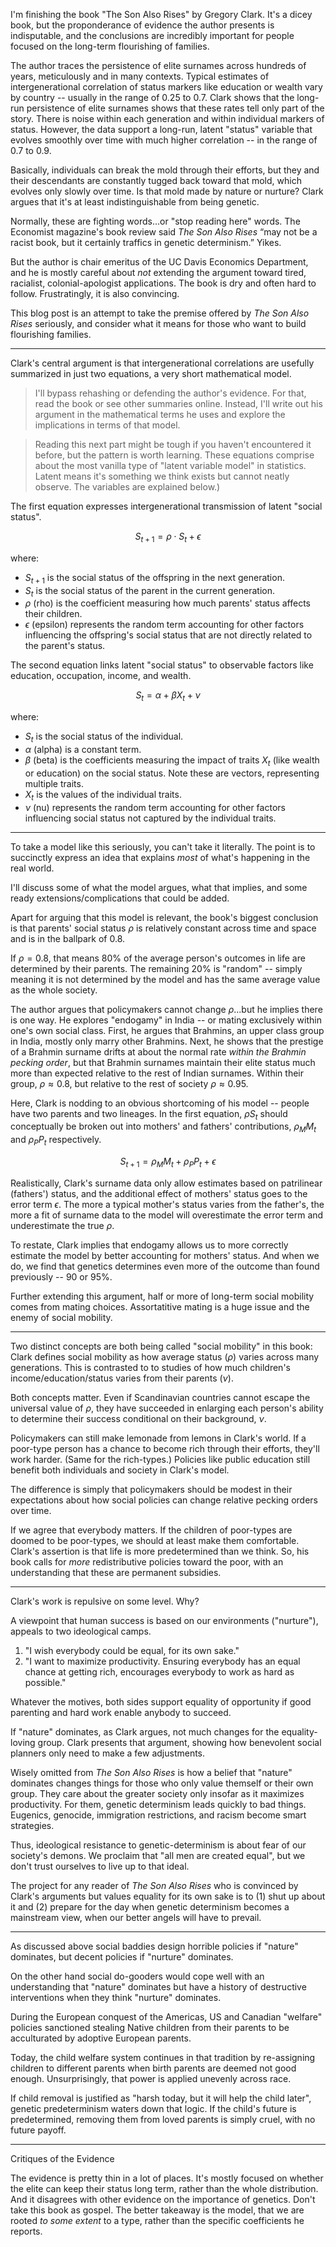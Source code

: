 I'm finishing the book "The Son Also Rises" by Gregory Clark. It's a dicey book, but the proponderance of evidence the author presents is indisputable, and the conclusions are incredibly important for people focused on the long-term flourishing of families.

The author traces the persistence of elite surnames across hundreds of years, meticulously and in many contexts. Typical estimates of intergenerational correlation of status markers like education or wealth vary by country -- usually in the range of 0.25 to 0.7. Clark shows that the long-run persistence of elite surnames shows that these rates tell only part of the story. There is noise within each generation and within individual markers of status. However, the data support a long-run, latent "status" variable that evolves smoothly over time with much higher correlation -- in the range of 0.7 to 0.9. 

Basically, individuals can break the mold through their efforts, but they and their descendants are constantly tugged back toward that mold, which evolves only slowly over time. Is that mold made by nature or nurture? Clark argues that it's at least indistinguishable from being genetic.

Normally, these are fighting words...or "stop reading here" words. The Economist magazine's book review said *The Son Also Rises* “may not be a racist book, but it certainly traffics in genetic determinism.” Yikes.

But the author is chair emeritus of the UC Davis Economics Department, and he is mostly careful about *not* extending the argument toward tired, racialist, colonial-apologist applications. The book is dry and often hard to follow. Frustratingly, it is also convincing.

This blog post is an attempt to take the premise offered by *The Son Also Rises* seriously, and consider what it means for those who want to build flourishing families.

---

Clark's central argument is that intergenerational correlations are usefully summarized in just two equations, a very short mathematical model.

 >I'll bypass rehashing or defending the author's evidence. For that, read the book or see other summaries online. Instead, I'll write out his argument in the mathematical terms he uses and explore the implications in terms of that model.
 
 >Reading this next part might be tough if you haven't encountered it before, but the pattern is worth learning. These equations comprise about the most vanilla type of "latent variable model" in statistics. Latent means it's something we think exists but cannot neatly observe. The variables are explained below.)

The first equation expresses intergenerational transmission of latent "social status". 

$$S_{t+1} = \rho \cdot S_t + \epsilon$$

where:
- $S_{t+1}$ is the social status of the offspring in the next generation.
- $S_t$ is the social status of the parent in the current generation.
- $\rho$ (rho) is the coefficient measuring how much parents' status affects their children.
- $\epsilon$ (epsilon) represents the random term accounting for other factors influencing the offspring's social status that are not directly related to the parent's status.

The second equation links latent "social status" to observable factors like education, occupation, income, and wealth.

$$S_t = \alpha + \beta X_t + \nu$$

where:
- $S_t$ is the social status of the individual.
- $\alpha$ (alpha) is a constant term.
- $\beta$ (beta) is the coefficients measuring the impact of traits $X_t$ (like wealth or education) on the social status. Note these are vectors, representing multiple traits.
- $X_t$ is the values of the individual traits.
- $\nu$ (nu) represents the random term accounting for other factors influencing social status not captured by the individual traits.

---

To take a model like this seriously, you can't take it literally. The point is to succinctly express an idea that explains *most* of what's happening in the real world.

I'll discuss some of what the model argues, what that implies, and some ready extensions/complications that could be added.

Apart for arguing that this model is relevant, the book's biggest conclusion is that parents' social status $\rho$ is relatively constant across time and space and is in the ballpark of 0.8.

If $\rho=0.8$, that means 80% of the average person's outcomes in life are determined by their parents. The remaining 20% is "random" -- simply meaning it is not determined by the model and has the same average value as the whole society.

The author argues that policymakers cannot change $\rho$...but he implies there is one way. He explores "endogamy" in India -- or mating exclusively within one's own social class. First, he argues that Brahmins, an upper class group in India, mostly only marry other Brahmins. Next, he shows that the prestige of a Brahmin surname drifts at about the normal rate *within the Brahmin pecking order*, but that Brahmin surnames maintain their elite status much more than expected relative to the rest of Indian surnames. Within their group, $\rho \approx 0.8$, but relative to the rest of society $\rho \approx 0.95$.

Here, Clark is nodding to an obvious shortcoming of his model -- people have two parents and two lineages. In the first equation, $\rho S_t$ should conceptually be broken out into mothers' and fathers' contributions, $\rho_M M_t$ and $\rho_P P_t$ respectively. 

$$S_{t+1} = \rho_M M_t + \rho_P P_t + \epsilon$$

Realistically, Clark's surname data only allow estimates based on patrilinear (fathers') status, and the additional effect of mothers' status goes to the error term $\epsilon$. The more a typical mother's status varies from the father's, the more a fit of surname data to the model will overestimate the error term and underestimate the true $\rho$. 

To restate, Clark implies that endogamy allows us to more correctly estimate the model by better accounting for mothers' status. And when we do, we find that genetics determines even more of the outcome than found previously -- 90 or 95%.

Further extending this argument, half or more of long-term social mobility comes from mating choices. Assortatitive mating is a huge issue and the enemy of social mobility. 

---

Two distinct concepts are both being called "social mobility" in this book: Clark defines social mobility as how average status ($\rho$) varies across many generations. This is contrasted to to studies of how much children's income/education/status varies from their parents ($\nu$).

Both concepts matter. Even if Scandinavian countries cannot escape the universal value of $\rho$, they have succeeded in enlarging each person's ability to determine their success conditional on their background, $\nu$.

Policymakers can still make lemonade from lemons in Clark's world. If a poor-type person has a chance to become rich through their efforts, they'll work harder. (Same for the rich-types.) Policies like public education still benefit both individuals and society in Clark's model.

The difference is simply that policymakers should be modest in their expectations about how social policies can change relative pecking orders over time.

If we agree that everybody matters. If the children of poor-types are doomed to be poor-types, we should at least make them comfortable. Clark's assertion is that life is more predetermined than we think. So, his book calls for *more* redistributive policies toward the poor, with an understanding that these are permanent subsidies. 

---

Clark's work is repulsive on some level. Why? 

A viewpoint that human success is based on our environments ("nurture"), appeals to two ideological camps.
1. "I wish everybody could be equal, for its own sake."
2. "I want to maximize productivity. Ensuring everybody has an equal chance at getting rich, encourages everybody to work as hard as possible."

Whatever the motives, both sides support equality of opportunity if good parenting and hard work enable anybody to succeed.

If "nature" dominates, as Clark argues, not much changes for the equality-loving group. Clark presents that argument, showing how benevolent social planners only need to make a few adjustments.

Wisely omitted from *The Son Also Rises* is how a belief that "nature" dominates changes things for those who only value themself or their own group. They care about the greater society only insofar as it maximizes productivity. For them, genetic determinism leads quickly to bad things. Eugenics, genocide, immigration restrictions, and racism become smart strategies.

Thus, ideological resistance to genetic-determinism is about fear of our society's demons. We proclaim that "all men are created equal", but we don't trust ourselves to live up to that ideal. 

The project for any reader of *The Son Also Rises* who is convinced by Clark's arguments but values equality for its own sake is to (1) shut up about it and (2) prepare for the day when genetic determinism becomes a mainstream view, when our better angels will have to prevail.

---

As discussed above social baddies design horrible policies if "nature" dominates, but decent policies if "nurture" dominates. 

On the other hand social do-gooders would cope well with an understanding that "nature" dominates but have a history of destructive interventions when they think "nurture" dominates. 

During the European conquest of the Americas, US and Canadian "welfare" policies sanctioned stealing Native children from their parents to be acculturated by adoptive European parents.

Today, the child welfare system continues in that tradition by re-assigning children to different parents when birth parents are deemed not good enough. Unsurprisingly, that power is applied unevenly across race. 

If child removal is justified as "harsh today, but it will help the child later", genetic predeterminism waters down that logic. If the child's future is predetermined, removing them from loved parents is simply cruel, with no future payoff.

---

Critiques of the Evidence

The evidence is pretty thin in a lot of places. It's mostly focused on whether the elite can keep their status long term, rather than the whole distribution. And it disagrees with other evidence on the importance of genetics. Don't take this book as gospel. The better takeaway is the model, that we are rooted *to some extent* to a type, rather than the specific coefficients he reports.